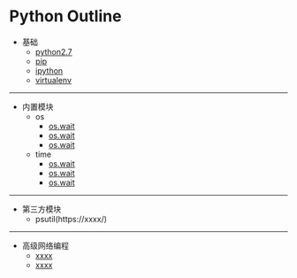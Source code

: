 # Python Outline
- 基础
    -  [python2.7](https://github.com/467754239/python/blob/master/basic/install_python.md)
    -  [pip](https://xxxx)
    -  [ipython](https://xxxx)
    -  [virtualenv](https://xxxx)

- - -

- 内置模块
    - os 
        - [os.wait](https://x.x/x/python2.7)
        - [os.wait](https://x.x/x/python2.7)
        - [os.wait](https://x.x/x/python2.7)
    - time 
        - [os.wait](https://x.x/x/python2.7)
        - [os.wait](https://x.x/x/python2.7)
        - [os.wait](https://x.x/x/python2.7)

- - -

- 第三方模块
    - psutil(https://xxxx/)

- - -

- 高级网络编程
    -  [xxxx](https://x.x/x/python2.7)
    -  [xxxx](https://x.x/x/python2.7)
